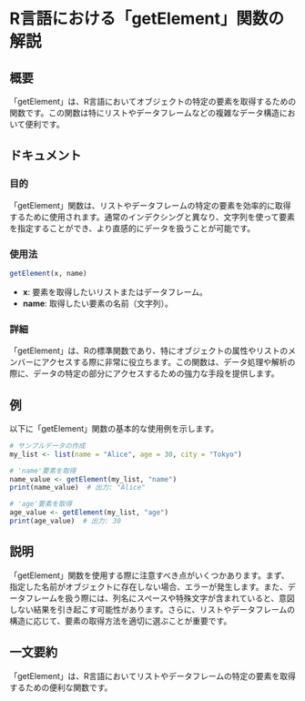 <!--
Meta Description: # R言語における「getElement」関数の解説 ## 概要 「getElement」は、R言語においてオブジェクトの特定の要素を取得するための関数です。この関数は特にリストやデータフレームなどの複雑なデータ構造において便利です。 ## ドキュメント ### 目的 「getElement」関数は...
Meta Keywords: getelement, name, my_list, age, alice
-->

# R言語における「getElement」関数の解説

## 概要
「getElement」は、R言語においてオブジェクトの特定の要素を取得するための関数です。この関数は特にリストやデータフレームなどの複雑なデータ構造において便利です。

## ドキュメント
### 目的
「getElement」関数は、リストやデータフレームの特定の要素を効率的に取得するために使用されます。通常のインデクシングと異なり、文字列を使って要素を指定することができ、より直感的にデータを扱うことが可能です。

### 使用法
```R
getElement(x, name)
```

- **x**: 要素を取得したいリストまたはデータフレーム。
- **name**: 取得したい要素の名前（文字列）。

### 詳細
「getElement」は、Rの標準関数であり、特にオブジェクトの属性やリストのメンバーにアクセスする際に非常に役立ちます。この関数は、データ処理や解析の際に、データの特定の部分にアクセスするための強力な手段を提供します。

## 例
以下に「getElement」関数の基本的な使用例を示します。

```R
# サンプルデータの作成
my_list <- list(name = "Alice", age = 30, city = "Tokyo")

# 'name'要素を取得
name_value <- getElement(my_list, "name")
print(name_value)  # 出力: "Alice"

# 'age'要素を取得
age_value <- getElement(my_list, "age")
print(age_value)  # 出力: 30
```

## 説明
「getElement」関数を使用する際に注意すべき点がいくつかあります。まず、指定した名前がオブジェクトに存在しない場合、エラーが発生します。また、データフレームを扱う際には、列名にスペースや特殊文字が含まれていると、意図しない結果を引き起こす可能性があります。さらに、リストやデータフレームの構造に応じて、要素の取得方法を適切に選ぶことが重要です。

## 一文要約
「getElement」は、R言語においてリストやデータフレームの特定の要素を取得するための便利な関数です。